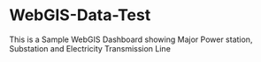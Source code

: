 # WebGIS-Data-Test
This is a Sample WebGIS Dashboard showing Major Power station, Substation and Electricity Transmission Line
